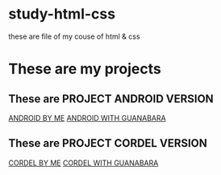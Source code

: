 # study-html-css
these are file of my couse of html &amp; css
<h1>These are my projects</h1>
<h2>These are PROJECT ANDROID VERSION</h2>
<a href="projects/01/android by me/index.html">ANDROID BY ME<a>
<a href="projects/01/android with guanabara/index.html">ANDROID WITH GUANABARA<a>
<h2>These are PROJECT CORDEL VERSION</h2>
<a href="projects/02/cordel by me/index.html">CORDEL BY ME<a>
<a href="projects/02/cordel with guanabara/index.html">CORDEL WITH GUANABARA<a>